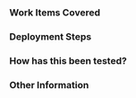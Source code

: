 <!--Read comments, before commiting pull request read checklist again

# Checklist:

- I have performed a self-review of my own code,
- commit messages follow our [guidelines](https://github.com/BlueWaveFinanceGroup/SMP/wiki/Commit-Message-Guidelines)
- I have commented my code, particularly in hard-to-understand areas,
- I have made corresponding changes to the documentation,
- I have added tests that prove my fix is effective or that my feature works,
- New and existing unit tests pass in  with my changes ("bundle exec rake"),
- Title include "WIP" if work is in progress.

-->
### Work Items Covered
<!-- Please provide links to the work items covered in PR -->

### Deployment Steps
<!-- If there are configuration changes necessary -->

### How has this been tested?
<!-- Provide any steps needed to test this PR manually -->

### Other Information
<!--
Provide additional information relevant to reviewers ex.:
- Justification for no tests
- Alternate approaches considered
- Changes that Break existing features
-->

<!--
[Markdown Cheatsheet](https://enterprise.github.com/downloads/en/markdown-cheatsheet.pdf)
-->
